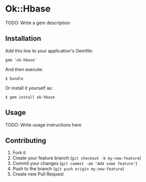 # Ok::Hbase

TODO: Write a gem description

## Installation

Add this line to your application's Gemfile:

    gem 'ok-hbase'

And then execute:

    $ bundle

Or install it yourself as:

    $ gem install ok-hbase

## Usage

TODO: Write usage instructions here

## Contributing

1. Fork it
2. Create your feature branch (`git checkout -b my-new-feature`)
3. Commit your changes (`git commit -am 'Add some feature'`)
4. Push to the branch (`git push origin my-new-feature`)
5. Create new Pull Request
